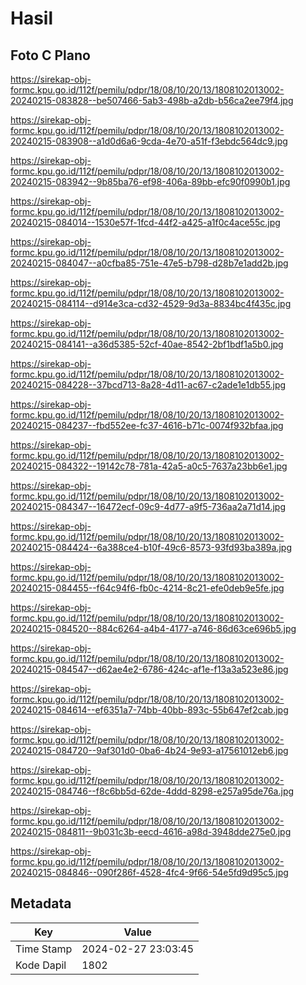 # Hasil

## Foto C Plano

https://sirekap-obj-formc.kpu.go.id/112f/pemilu/pdpr/18/08/10/20/13/1808102013002-20240215-083828--be507466-5ab3-498b-a2db-b56ca2ee79f4.jpg

https://sirekap-obj-formc.kpu.go.id/112f/pemilu/pdpr/18/08/10/20/13/1808102013002-20240215-083908--a1d0d6a6-9cda-4e70-a51f-f3ebdc564dc9.jpg

https://sirekap-obj-formc.kpu.go.id/112f/pemilu/pdpr/18/08/10/20/13/1808102013002-20240215-083942--9b85ba76-ef98-406a-89bb-efc90f0990b1.jpg

https://sirekap-obj-formc.kpu.go.id/112f/pemilu/pdpr/18/08/10/20/13/1808102013002-20240215-084014--1530e57f-1fcd-44f2-a425-a1f0c4ace55c.jpg

https://sirekap-obj-formc.kpu.go.id/112f/pemilu/pdpr/18/08/10/20/13/1808102013002-20240215-084047--a0cfba85-751e-47e5-b798-d28b7e1add2b.jpg

https://sirekap-obj-formc.kpu.go.id/112f/pemilu/pdpr/18/08/10/20/13/1808102013002-20240215-084114--d914e3ca-cd32-4529-9d3a-8834bc4f435c.jpg

https://sirekap-obj-formc.kpu.go.id/112f/pemilu/pdpr/18/08/10/20/13/1808102013002-20240215-084141--a36d5385-52cf-40ae-8542-2bf1bdf1a5b0.jpg

https://sirekap-obj-formc.kpu.go.id/112f/pemilu/pdpr/18/08/10/20/13/1808102013002-20240215-084228--37bcd713-8a28-4d11-ac67-c2ade1e1db55.jpg

https://sirekap-obj-formc.kpu.go.id/112f/pemilu/pdpr/18/08/10/20/13/1808102013002-20240215-084237--fbd552ee-fc37-4616-b71c-0074f932bfaa.jpg

https://sirekap-obj-formc.kpu.go.id/112f/pemilu/pdpr/18/08/10/20/13/1808102013002-20240215-084322--19142c78-781a-42a5-a0c5-7637a23bb6e1.jpg

https://sirekap-obj-formc.kpu.go.id/112f/pemilu/pdpr/18/08/10/20/13/1808102013002-20240215-084347--16472ecf-09c9-4d77-a9f5-736aa2a71d14.jpg

https://sirekap-obj-formc.kpu.go.id/112f/pemilu/pdpr/18/08/10/20/13/1808102013002-20240215-084424--6a388ce4-b10f-49c6-8573-93fd93ba389a.jpg

https://sirekap-obj-formc.kpu.go.id/112f/pemilu/pdpr/18/08/10/20/13/1808102013002-20240215-084455--f64c94f6-fb0c-4214-8c21-efe0deb9e5fe.jpg

https://sirekap-obj-formc.kpu.go.id/112f/pemilu/pdpr/18/08/10/20/13/1808102013002-20240215-084520--884c6264-a4b4-4177-a746-86d63ce696b5.jpg

https://sirekap-obj-formc.kpu.go.id/112f/pemilu/pdpr/18/08/10/20/13/1808102013002-20240215-084547--d62ae4e2-6786-424c-af1e-f13a3a523e86.jpg

https://sirekap-obj-formc.kpu.go.id/112f/pemilu/pdpr/18/08/10/20/13/1808102013002-20240215-084614--ef6351a7-74bb-40bb-893c-55b647ef2cab.jpg

https://sirekap-obj-formc.kpu.go.id/112f/pemilu/pdpr/18/08/10/20/13/1808102013002-20240215-084720--9af301d0-0ba6-4b24-9e93-a17561012eb6.jpg

https://sirekap-obj-formc.kpu.go.id/112f/pemilu/pdpr/18/08/10/20/13/1808102013002-20240215-084746--f8c6bb5d-62de-4ddd-8298-e257a95de76a.jpg

https://sirekap-obj-formc.kpu.go.id/112f/pemilu/pdpr/18/08/10/20/13/1808102013002-20240215-084811--9b031c3b-eecd-4616-a98d-3948dde275e0.jpg

https://sirekap-obj-formc.kpu.go.id/112f/pemilu/pdpr/18/08/10/20/13/1808102013002-20240215-084846--090f286f-4528-4fc4-9f66-54e5fd9d95c5.jpg


## Metadata

| Key        | Value               |
| ---------- | ------------------- |
| Time Stamp | 2024-02-27 23:03:45 |
| Kode Dapil | 1802                |



